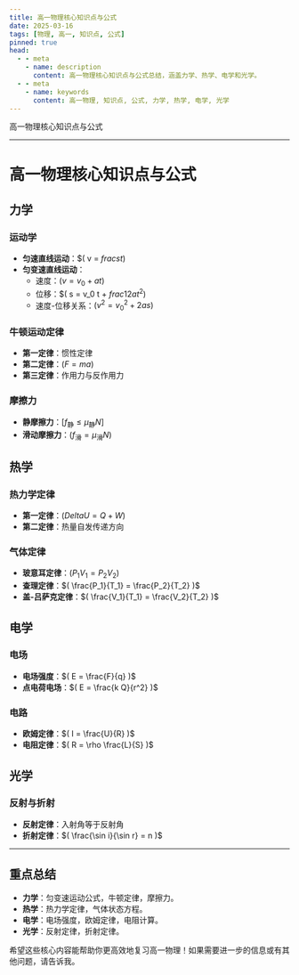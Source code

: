 ```yaml
---
title: 高一物理核心知识点与公式
date: 2025-03-16
tags: [物理, 高一, 知识点, 公式]
pinned: true
head:
  - - meta
    - name: description
      content: 高一物理核心知识点与公式总结，涵盖力学、热学、电学和光学。
  - - meta
    - name: keywords
      content: 高一物理, 知识点, 公式, 力学, 热学, 电学, 光学
---
```


高一物理核心知识点与公式

---
# 高一物理核心知识点与公式

## 力学

### 运动学
- **匀速直线运动**：$( v = $frac{s}{t} )$
- **匀变速直线运动**：
  - 速度：$( v = v_0 + at )$
  - 位移：$( s = v_0 t + $frac{1}{2} a t^2 )$
  - 速度-位移关系：$( v^2 = v_0^2 + 2as )$

### 牛顿运动定律
- **第一定律**：惯性定律
- **第二定律**：$( F = ma )$
- **第三定律**：作用力与反作用力

### 摩擦力
- **静摩擦力**：$[ f_{\text{静}} \leq \mu_{\text{静}} N ]$
- **滑动摩擦力**：$( f_{\text{滑}} = \mu_{\text{滑}} N )$

## 热学

### 热力学定律
- **第一定律**：$( Delta U = Q + W )$
- **第二定律**：热量自发传递方向

### 气体定律
- **玻意耳定律**：$( P_1 V_1 = P_2 V_2 )$
- **查理定律**：$( \frac{P_1}{T_1} = \frac{P_2}{T_2} )$
- **盖-吕萨克定律**：$( \frac{V_1}{T_1} = \frac{V_2}{T_2} )$

## 电学

### 电场
- **电场强度**：$( E = \frac{F}{q} )$
- **点电荷电场**：$( E = \frac{k Q}{r^2} )$

### 电路
- **欧姆定律**：$( I = \frac{U}{R} )$
- **电阻定律**：$( R = \rho \frac{L}{S} )$

## 光学

### 反射与折射
- **反射定律**：入射角等于反射角
- **折射定律**：$( \frac{\sin i}{\sin r} = n )$

---

## 重点总结
- **力学**：匀变速运动公式，牛顿定律，摩擦力。
- **热学**：热力学定律，气体状态方程。
- **电学**：电场强度，欧姆定律，电阻计算。
- **光学**：反射定律，折射定律。

希望这些核心内容能帮助你更高效地复习高一物理！如果需要进一步的信息或有其他问题，请告诉我。